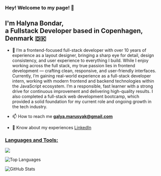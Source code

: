 ### Hey! Welcome to my page! 👋

## I'm Halyna Bondar, </br> a Fullstack Developer based in Copenhagen, Denmark 🇩🇰

- 📝 I’m a frontend-focused full-stack developer with over 10 years of experience as a layout designer, bringing a sharp eye for detail, design consistency, and user experience to everything I build. While I enjoy working across the full stack, my true passion lies in frontend development — crafting clean, responsive, and user-friendly interfaces. Currently, I’m gaining real-world experience as a full-stack developer intern, working with modern frontend and backend technologies within the JavaScript ecosystem. I’m a responsible, fast learner with a strong drive for continuous improvement and delivering high-quality results. I also completed a full-stack web development bootcamp, which provided a solid foundation for my current role and ongoing growth in the tech industry.

- 📫 How to reach me **galya.marusyak@gmail.com**

- 📄 Know about my experiences [LinkedIn](https://www.linkedin.com/in/halyna-bondar-a5854b261/)

<p align="left">
  <span>
    <h3 style="text-decoration: underline;"><isn>Languages and Tools:</isn></h3>
    <img src="https://skillicons.dev/icons?i=html,css,javascript,typescript,tailwind,bootstrap,git,react,redux,nextjs,expressjs,nodejs,mysql,docker,figma,knex&perline=8" />
  </span>
</p>

![Top Languages](https://github-readme-stats.vercel.app/api/top-langs/?username=halynabondar&layout=compact&theme=tokyonight)

![GitHub Stats](https://github-readme-stats.vercel.app/api?username=halynabondar&show_icons=true&theme=tokyonight)
